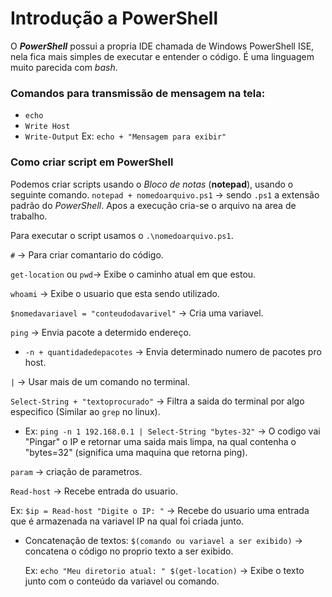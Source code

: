# Introdução a PowerShell
O ***PowerShell*** possui a propria IDE chamada de Windows PowerShell ISE, nela fica mais simples de executar e entender o código.
É uma linguagem muito parecida com *bash*.
### Comandos para transmissão de mensagem na tela:
  - `echo`
  - `Write Host`
  - `Write-Output`
Ex: `echo + "Mensagem para exibir"`

### Como criar script em PowerShell 
Podemos criar scripts usando o *Bloco de notas* (**notepad**), usando o seguinte comando.
`notepad + nomedoarquivo.ps1` -> sendo `.ps1` a extensão padrão do *PowerShell*.
Apos a execução cria-se o arquivo na area de trabalho.

Para executar o script usamos o `.\nomedoarquivo.ps1`.

`#` -> Para criar comantario do código.

`get-location` ou `pwd`-> Exibe o caminho atual em que estou.

`whoami` -> Exibe o usuario que esta sendo utilizado.

`$nomedavariavel = "conteudodavarivel"` -> Cria uma variavel.

`ping` -> Envia pacote a determido endereço.

  - `-n + quantidadedepacotes` -> Envia determinado numero de pacotes pro host.

`|` -> Usar mais de um comando no terminal.

`Select-String + "textoprocurado"` -> Filtra a saida do terminal por algo especifico (Similar ao `grep` no linux).

- Ex: `ping -n 1 192.168.0.1 | Select-String "bytes-32"` -> O codigo vai "Pingar" o IP e retornar uma saida mais limpa, na qual contenha o "bytes=32" (significa uma maquina que retorna ping).

`param` -> criação de parametros.

`Read-host` -> Recebe entrada do usuario.

  Ex: `$ip = Read-host "Digite o IP: "` -> Recebe do usuario uma entrada que é armazenada na variavel IP na qual foi criada junto.

- Concatenação de textos:
  `$(comando ou variavel a ser exibido)` -> concatena o código no proprio texto a ser exibido.

  Ex: `echo "Meu diretorio atual: " $(get-location)` -> Exibe o texto junto com o conteúdo da variavel ou comando.
